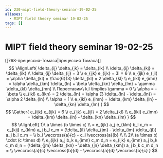 ```yaml
---
id: 230-mipt-field-theory-seminar-19-02-25
aliases:
  - MIPT field theory seminar 19-02-25
tags: []
---
```


# MIPT field theory seminar 19-02-25
[[768-прецессия-Томаса|прецессия Томаса]]
$$
\AlignLeft{
\delta_{ij} \delta_{jk} = \delta_{ik} \\
\delta_{ij} \delta_{kj} = \delta_{ik} \\
\delta_{ij} \delta_{ij} = 3 \\
e_{ijk} e_{ijk} = 3! = 6 \\
e_{ijk} e_{ijl} = \alpha \delta_{kl} = \frac{6}{3} \delta_{kl} = 2 \delta_{kl} \\
e_{ikl} e_{imn} = \alpha \delta_{km} \delta_{ln} + \beta \delta_{kn} \delta_{lm} + \gamma \delta_{kl} \delta_{mn} \\
Переставим\ k,l \implies \gamma = 0 \\
\alpha = -\beta \\
e_{ikl} e_{ikn} = 2 \delta_{ln} = \alpha (3 \delta_{ln} - \delta_{ln}) = \alpha 2 \delta_{ln} \\
\alpha = 1 \\
e_{ikl} e_{imn} = \delta_{km} \delta_{ln} - \delta_{kn} \delta_{lm}
}
$$
$$
\Gather{
e_{ijk} e_{ijk} = 6 \\
e_{ijk} e_{ijl} = 2 \delta_{kl} \\
e_{ikl} e_{imn} = \delta_{km} \delta_{ln} - \delta_{kn} \delta_{lm}
}
$$
$$
\AlignLeft{
1)\ a \times (b \times c) \\
= e_{ijk} a_j e_{klm} b_l c_m = 
e_{kij} e_{klm} a_j b_l c_m = 
(\delta_{il} \delta_{jm} - \delta_{im} \delta_{jl}) a_j b_l c_m = \\
b_i \veccross{a}{c} - c_i \veccross{a}{b} \\
\\
2)\ (a \times b) \cdot (c \times d) \\
e_{ijk} a_j b_k e_{imn} c_m d_n = 
e_{ijk} e_{imn} a_j b_k c_m d_n =
(\delta_{jm} \delta_{kn} - \delta_{jn} \delta_{km}) a_j b_k c_m d_n = \\
\veccross{a}{c} \veccross{b}{d} - \veccross{a}{d} \veccross{b}{c}
}
$$
